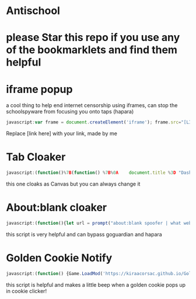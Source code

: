 # Antischool
# please Star this repo if you use any of the bookmarklets and find them helpful

# iframe popup
a cool thing to help end internet censorship using iframes, can stop the schoolspyware from focusing you onto taps (hapara)
```js
javascript:var frame = document.createElement('iframe'); frame.src="[LINK HERE]"; frame.style.position="fixed"; frame.style.top="0%"; frame.style.right="0%";frame.style.height="100%";frame.style.width="100%"; frame.style.zIndex="100000"; document.body.appendChild(frame);
```
Replace [link here] with your link, made by me
# Tab Cloaker
```js
javascript:(function()%7B(function() %7B%0A    document.title %3D "Dashboard"%3B%0A    var link %3D document.querySelector("link%5Brel*%3D%27icon%27%5D") %7C%7C document.createElement(%27link%27)%3B%0A    link.type %3D %27image%2Fx-icon%27%3B%0A    link.rel %3D %27shortcut icon%27%3B%0A    link.href %3D %27https%3A%2F%2Faasd.instructure.com%2Ffavicon.ico%27%3B%0A    document.getElementsByTagName(%27head%27)%5B0%5D.appendChild(link)%3B%0A    alert(%27tab hidden! %27)%0A%7D)()%3B%7D)()%3B
```
this one cloaks as Canvas but you can always change it
# About:blank cloaker
 ```js
 javascript:(function(){let url = prompt("about:blank spoofer | what website do you want to spoof");win = window.open();win.document.body.style.margin = '0';win.document.body.style.height = '100vh';var iframe = win.document.createElement('iframe');iframe.style.border = 'none';iframe.style.width = '100%';iframe.style.height = '100%';iframe.style.margin = '0';iframe.src = url;win.document.body.appendChild(iframe);})();
 ```
 this script is very helpful and can bypass goguardian and hapara
# Golden Cookie Notify
```js
javascript:(function() {Game.LoadMod('https://kiraacorsac.github.io/GoldenCookieObserver/GoldenCookieObserver.js'); }());
```
this script is helpful and makes a little beep when a golden cookie pops up in cookie clicker!
